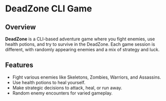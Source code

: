 # DeadZone CLI Game

## Overview

**DeadZone** is a CLI-based adventure game where you fight enemies, use health potions, and try to survive in the DeadZone. Each game session is different, with randomly appearing enemies and a mix of strategy and luck.

## Features

- Fight various enemies like Skeletons, Zombies, Warriors, and Assassins.
- Use health potions to heal yourself.
- Make strategic decisions to attack, heal, or run away.
- Random enemy encounters for varied gameplay.
